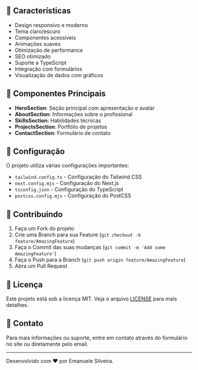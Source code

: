 
## 🌟 Características

- Design responsivo e moderno
- Tema claro/escuro
- Componentes acessíveis
- Animações suaves
- Otimização de performance
- SEO otimizado
- Suporte a TypeScript
- Integração com formulários
- Visualização de dados com gráficos

## 📱 Componentes Principais

- **HeroSection**: Seção principal com apresentação e avatar
- **AboutSection**: Informações sobre o profissional
- **SkillsSection**: Habilidades técnicas
- **ProjectsSection**: Portfólio de projetos
- **ContactSection**: Formulário de contato

## 🔧 Configuração

O projeto utiliza várias configurações importantes:

- `tailwind.config.ts` - Configuração do Tailwind CSS
- `next.config.mjs` - Configuração do Next.js
- `tsconfig.json` - Configuração do TypeScript
- `postcss.config.mjs` - Configuração do PostCSS

## 🤝 Contribuindo

1. Faça um Fork do projeto
2. Crie uma Branch para sua Feature (`git checkout -b feature/AmazingFeature`)
3. Faça o Commit das suas mudanças (`git commit -m 'Add some AmazingFeature'`)
4. Faça o Push para a Branch (`git push origin feature/AmazingFeature`)
5. Abra um Pull Request

## 📄 Licença

Este projeto está sob a licença MIT. Veja o arquivo [LICENSE](LICENSE) para mais detalhes.

## 📧 Contato

Para mais informações ou suporte, entre em contato através do formulário no site ou diretamente pelo email.

---

Desenvolvido com ❤️ por Emanuele Silveira.

